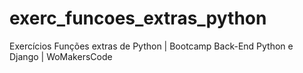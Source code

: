 # exerc_funcoes_extras_python
Exercícios Funções  extras de Python | Bootcamp Back-End Python e Django | WoMakersCode

